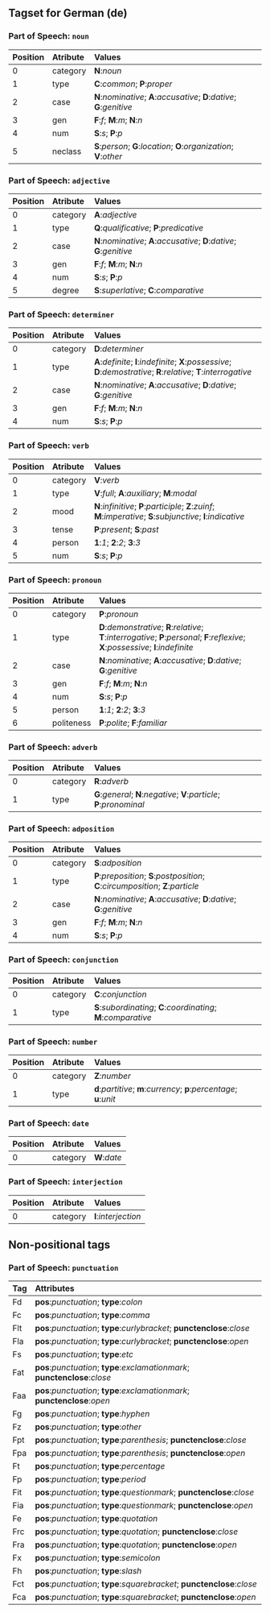 ## Tagset for German (de)


### Part of Speech: `noun`
| Position | Atribute | Values |
|:----     |:----     |:----   |
| 0        | category | **N**:_noun_ |
| 1 | type |   **C**:_common_;   **P**:_proper_|
| 2 | case |   **N**:_nominative_;   **A**:_accusative_;   **D**:_dative_;   **G**:_genitive_|
| 3 | gen |   **F**:_f_;   **M**:_m_;   **N**:_n_|
| 4 | num |   **S**:_s_;   **P**:_p_|
| 5 | neclass |   **S**:_person_;   **G**:_location_;   **O**:_organization_;   **V**:_other_|

### Part of Speech: `adjective`
| Position | Atribute | Values |
|:----     |:----     |:----   |
| 0        | category | **A**:_adjective_ |
| 1 | type |   **Q**:_qualificative_;   **P**:_predicative_|
| 2 | case |   **N**:_nominative_;   **A**:_accusative_;   **D**:_dative_;   **G**:_genitive_|
| 3 | gen |   **F**:_f_;   **M**:_m_;   **N**:_n_|
| 4 | num |   **S**:_s_;   **P**:_p_|
| 5 | degree |   **S**:_superlative_;   **C**:_comparative_|

### Part of Speech: `determiner`
| Position | Atribute | Values |
|:----     |:----     |:----   |
| 0        | category | **D**:_determiner_ |
| 1 | type |   **A**:_definite_;   **I**:_indefinite_;   **X**:_possessive_;   **D**:_demostrative_;   **R**:_relative_;   **T**:_interrogative_|
| 2 | case |   **N**:_nominative_;   **A**:_accusative_;   **D**:_dative_;   **G**:_genitive_|
| 3 | gen |   **F**:_f_;   **M**:_m_;   **N**:_n_|
| 4 | num |   **S**:_s_;   **P**:_p_|

### Part of Speech: `verb`
| Position | Atribute | Values |
|:----     |:----     |:----   |
| 0        | category | **V**:_verb_ |
| 1 | type |   **V**:_full_;   **A**:_auxiliary_;   **M**:_modal_|
| 2 | mood |   **N**:_infinitive_;   **P**:_participle_;   **Z**:_zuinf_;   **M**:_imperative_;   **S**:_subjunctive_;   **I**:_indicative_|
| 3 | tense |   **P**:_present_;   **S**:_past_|
| 4 | person |   **1**:_1_;   **2**:_2_;   **3**:_3_|
| 5 | num |   **S**:_s_;   **P**:_p_|

### Part of Speech: `pronoun`
| Position | Atribute | Values |
|:----     |:----     |:----   |
| 0        | category | **P**:_pronoun_ |
| 1 | type |   **D**:_demonstrative_;   **R**:_relative_;   **T**:_interrogative_;   **P**:_personal_;   **F**:_reflexive_;   **X**:_possessive_;   **I**:_indefinite_|
| 2 | case |   **N**:_nominative_;   **A**:_accusative_;   **D**:_dative_;   **G**:_genitive_|
| 3 | gen |   **F**:_f_;   **M**:_m_;   **N**:_n_|
| 4 | num |   **S**:_s_;   **P**:_p_|
| 5 | person |   **1**:_1_;   **2**:_2_;   **3**:_3_|
| 6 | politeness |   **P**:_polite_;   **F**:_familiar_|

### Part of Speech: `adverb`
| Position | Atribute | Values |
|:----     |:----     |:----   |
| 0        | category | **R**:_adverb_ |
| 1 | type |   **G**:_general_;   **N**:_negative_;   **V**:_particle_;   **P**:_pronominal_|

### Part of Speech: `adposition`
| Position | Atribute | Values |
|:----     |:----     |:----   |
| 0        | category | **S**:_adposition_ |
| 1 | type |   **P**:_preposition_;   **S**:_postposition_;   **C**:_circumposition_;   **Z**:_particle_|
| 2 | case |   **N**:_nominative_;   **A**:_accusative_;   **D**:_dative_;   **G**:_genitive_|
| 3 | gen |   **F**:_f_;   **M**:_m_;   **N**:_n_|
| 4 | num |   **S**:_s_;   **P**:_p_|

### Part of Speech: `conjunction`
| Position | Atribute | Values |
|:----     |:----     |:----   |
| 0        | category | **C**:_conjunction_ |
| 1 | type |   **S**:_subordinating_;   **C**:_coordinating_;   **M**:_comparative_|

### Part of Speech: `number`
| Position | Atribute | Values |
|:----     |:----     |:----   |
| 0        | category | **Z**:_number_ |
| 1 | type |   **d**:_partitive_;   **m**:_currency_;   **p**:_percentage_;   **u**:_unit_|

### Part of Speech: `date`
| Position | Atribute | Values |
|:----     |:----     |:----   |
| 0        | category | **W**:_date_ |

### Part of Speech: `interjection`
| Position | Atribute | Values |
|:----     |:----     |:----   |
| 0        | category | **I**:_interjection_ |


## Non-positional tags

### Part of Speech: `punctuation`
| Tag  | Attributes |
|:---- |:----       |
| Fd | **pos**:_punctuation_;   **type**:_colon_|
| Fc | **pos**:_punctuation_;   **type**:_comma_|
| Flt | **pos**:_punctuation_;  **type**:_curlybracket_;   **punctenclose**:_close_|
| Fla | **pos**:_punctuation_;  **type**:_curlybracket_;   **punctenclose**:_open_|
| Fs | **pos**:_punctuation_;   **type**:_etc_|
| Fat | **pos**:_punctuation_;  **type**:_exclamationmark_;   **punctenclose**:_close_|
| Faa | **pos**:_punctuation_;  **type**:_exclamationmark_;   **punctenclose**:_open_|
| Fg | **pos**:_punctuation_;   **type**:_hyphen_|
| Fz | **pos**:_punctuation_;   **type**:_other_|
| Fpt | **pos**:_punctuation_;  **type**:_parenthesis_;   **punctenclose**:_close_|
| Fpa | **pos**:_punctuation_;  **type**:_parenthesis_;   **punctenclose**:_open_|
| Ft | **pos**:_punctuation_;   **type**:_percentage_|
| Fp | **pos**:_punctuation_;   **type**:_period_|
| Fit | **pos**:_punctuation_;  **type**:_questionmark_;   **punctenclose**:_close_|
| Fia | **pos**:_punctuation_;  **type**:_questionmark_;   **punctenclose**:_open_|
| Fe | **pos**:_punctuation_;   **type**:_quotation_|
| Frc | **pos**:_punctuation_;  **type**:_quotation_;   **punctenclose**:_close_|
| Fra | **pos**:_punctuation_;  **type**:_quotation_;   **punctenclose**:_open_|
| Fx | **pos**:_punctuation_;   **type**:_semicolon_|
| Fh | **pos**:_punctuation_;   **type**:_slash_|
| Fct | **pos**:_punctuation_;  **type**:_squarebracket_;   **punctenclose**:_close_|
| Fca | **pos**:_punctuation_;  **type**:_squarebracket_;   **punctenclose**:_open_|
